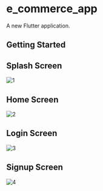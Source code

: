 # e_commerce_app

A new Flutter application.

## Getting Started

## Splash Screen
![1](https://user-images.githubusercontent.com/76217277/132140844-c9c9e6a1-aa78-4790-8c22-ec147abb6c20.png)

## Home Screen 
![2](https://user-images.githubusercontent.com/76217277/132140933-cf407d47-3567-4ce4-9ec9-9297512b84b3.png)

## Login Screen
![3](https://user-images.githubusercontent.com/76217277/132140962-c57c440f-80f5-4819-9ff6-52ca2cea8049.png)

## Signup Screen

![4](https://user-images.githubusercontent.com/76217277/132140983-5707e864-7b2f-42ec-8d13-9a87338cd50e.png)


